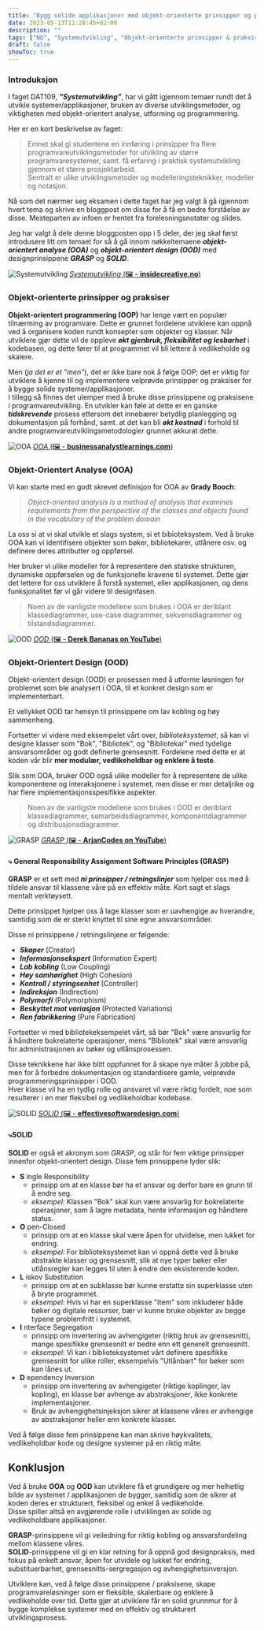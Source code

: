 ```yaml
---
title: "Bygg solide applikasjoner med objekt-orienterte prinsipper og praksiser"
date: 2023-05-13T11:28:45+02:00
description: ""
tags: ["NO", "Systemutvikling", "Objekt-orienterte prinsipper & praksiser"]
draft: false
showToc: true
---
```


### Introduksjon

I faget DAT109, **_"Systemutvikling"_**, har vi gått igjennom temaer rundt det å utvikle systemer/applikasjoner, bruken av diverse utviklingsmetoder, og viktigheten med objekt-orientert analyse, utforming og programmering.

Her er en kort beskrivelse av faget:

> Emnet skal gi studentene en innføring i prinsipper fra flere programvareutviklingsmetoder for utvikling av større programvaresystemer, samt. få erfaring i praktisk systemutvikling gjennom et større prosjektarbeid.  
> Sentralt er ulike utviklingsmetoder og modelleringsteknikker, modeller og notasjon.

Nå som det nærmer seg eksamen i dette faget har jeg valgt å gå igjennom hvert tema og skrive en bloggpost om disse for å få en bedre forståelse av disse. Mesteparten av infoen er hentet fra forelesningsnotater og slides.

Jeg har valgt å dele denne bloggposten opp i 5 deler, der jeg skal først introdusere litt om temaet for så å gå innom nøkkeltemaene **_objekt-orientert analyse (OOA)_** og **_objekt-orientert design (OOD)_** med designprinsippene **_GRASP_** og **_SOLID_**.

![Systemutvikling](/img/systemutvikling-post/systemutvikling.png)
[_Systemutvikling_ (🖼️ - **insidecreative.no**)](https://insidecreative.no/services/hjemmeside-for-bedrifter/systemutvikling/)

### Objekt-orienterte prinsipper og praksiser

**Objekt-orientert programmering (OOP)** har lenge vært en populær tilnærming av programvare. Dette er grunnet fordelene utviklere kan oppnå ved å organisere koden rundt konsepter som objekter og klasser. Når utviklere gjør dette vil de oppleve **_økt gjenbruk, fleksibilitet og lesbarhet_** i kodebasen, og dette fører til at programmet vil bli lettere å vedlikeholde og skalere.

Men (_ja det er et "men"_), det er ikke bare nok å følge OOP; det er viktig for utviklere å kjenne til og implementere velprøvde prinsipper og praksiser for å bygge solide systemer/applikasjoner.  
I tillegg så finnes det ulemper med å bruke disse prinsippene og praksisene i programvareutvikling. En utvikler kan føle at dette er en ganske **_tidskrevende_** prosess ettersom det innebærer betydlig planlegging og dokumentasjon på forhånd, samt. at det kan bli **_økt kostnad_** i forhold til andre programvareutviklingsmetodologier grunnet akkurat dette.

![OOA](/img/objektorientering-post/ooa.jpeg)
[_OOA_ (🖼️ - **businessanalystlearnings.com**)](https://www.businessanalystlearnings.com/ba-techniques/2017/8/8/an-introduction-to-object-oriented-analysis)

### Objekt-Orientert Analyse (OOA)

Vi kan starte med en godt skrevet definisjon for OOA av **Grady Booch**:

> _Object-oriented analysis is a method of analysis that examines requirements from the perspective of the classes and objects found in the vocabulary of the problem domain_

La oss si at vi skal utvikle et slags system, si et bibioteksystem. Ved å bruke OOA kan vi identifisere objekter som bøker, bibliotekarer, utlånere osv. og definere deres attributter og oppførsel.

Her bruker vi ulike modeller for å representere den statiske strukturen, dynamiske oppførselen og de funksjonelle kravene til systemet. Dette gjør det lettere for oss utviklere å forstå systemet, eller applikasjonen, og dens funksjonalitet før vi går videre til designfasen.

> Noen av de vanligste modellene som brukes i OOA er deriblant klassediagrammer, use-case diagrammer, sekvensdiagrammer og tilstandsdiagrammer.

![OOD](/img/objektorientering-post/ood.jpg)
[_OOD_ (🖼️ - **Derek Bananas on YouTube**)](https://www.youtube.com/watch?v=fJW65Wo7IHI)

### Objekt-Orientert Design (OOD)

Objekt-orientert design (OOD) er prosessen med å utforme løsningen for problemet som ble analysert i OOA, til et konkret design som er implementerbart.

Et vellykket OOD tar hensyn til prinsippene om lav kobling og høy sammenheng.

Fortsetter vi videre med eksempelet vårt over, _biblioteksystemet_, så kan vi designe klasser som "Bok", "Bibliotek", og "Bibliotekar" med tydelige ansvarsområder og godt definerte grensesnitt. Fordelene med dette er at koden vår blir **mer modulær, vedlikeholdbar og enklere å teste**.

Slik som OOA, bruker OOD også ulike modeller for å representere de ulike komponentene og interaksjonene i systemet, men disse er mer detaljrike og har flere implementasjonsspesifikke aspekter.

> Noen av de vanligste modellene som brukes i OOD er deriblant klassediagrammer, samarbeidsdiagrammer, komponentdiagrammer og distribusjonsdiagrammer.

![GRASP](/img/systemutvikling-post/grasp.png)
[_GRASP_ (🖼️ - **ArjanCodes on YouTube**)](https://www.youtube.com/watch?v=fGNF6wuD-fg)

#### ⤷ General Responsibility Assignment Software Principles (GRASP)

**GRASP** er et sett med **_ni prinsipper / retningslinjer_** som hjelper oss med å tildele ansvar til klassene våre på en effektiv måte. Kort sagt et slags mentalt verktøysett.

Dette prinsippet hjelper oss å lage klasser som er uavhengige av hverandre, samtidig som de er sterkt knyttet til sine egne ansvarsområder.

Disse ni prinsippene / retningslinjene er følgende:

- **_Skaper_** (Creator)
- **_Informasjonsekspert_** (Information Expert)
- **_Lab kobling_** (Low Coupling)
- **_Høy samhørighet_** (High Cohesion)
- **_Kontroll / styringsenhet_** (Controller)
- **_Indireksjon_** (Indirection)
- **_Polymorfi_** (Polymorphism)
- **_Beskyttet mot variasjon_** (Protected Variations)
- **_Ren fabrikkering_** (Pure Fabrication)

Fortsetter vi med bibliotekeksempelet vårt, så bør "Bok" være ansvarlig for å håndtere bokrelaterte operasjoner, mens "Bibliotek" skal være ansvarlig for administrasjonen av bøker og utlånsprosessen.

Disse teknikkene har ikke blitt oppfunnet for å skape nye måter å jobbe på, men for å forbedre dokumentasjon og standardisere gamle, velprøvde programmeringsprinsipper i OOD.  
Hver klasse vil ha en tydlig rolle og ansvaret vil være riktig fordelt, noe som resulterer i en mer fleksibel og vedlikeholdbar kodebase.

![SOLID](/img/objektorientering-post/solid.jpg)
[_SOLID_ (🖼️ - **effectivesoftwaredesign.com**)](https://effectivesoftwaredesign.com/2015/04/22/do-solid-design-principles-make-code-slow/)

#### ⤷SOLID

**SOLID** er også et akronym som _GRASP_, og står for fem viktige prinsipper innenfor objekt-orientert design. Disse fem prinsippene lyder slik:

- **S** ingle Responsibility
  - prinsipp om at en klasse bør ha et ansvar og derfor bare en grunn til å endre seg.
  - _eksempel_: Klassen "Bok" skal kun være ansvarlig for bokrelaterte operasjoner, som å lagre metadata, hente informasjon og håndtere status.
- **O** pen-Closed
  - prinsipp om at en klasse skal være åpen for utvidelse, men lukket for endring.
  - _eksempel_: For biblioteksystemet kan vi oppnå dette ved å bruke abstrakte klasser og grensesnitt, slik at nye typer bøker eller utlånsregler kan legges til uten å endre den eksisterende koden.
- **L** iskov Substitution
  - prinsipp om at en subklasse bør kunne erstatte sin superklasse uten å bryte programmet.
  - _eksempel_: Hvis vi har en superklasse "Item" som inkluderer både bøker og digitale ressurser, bær vi kunne bruke objekter av begge typene problemfritt i systemet.
- **I** nterface Segregation
  - prinsipp om invertering av avhengigeter (riktig bruk av grensesnitt), mange spesifikke grensesnitt er bedre enn ett generelt grensesnitt.
  - _eksempel_: Vi kan i biblioteksystemet vårt definere spesifikke grensesnitt for ulike roller, eksempelvis "Utlånbart" for bøker som kan lånes ut.
- **D** ependency Inversion
  - prinsipp om invertering av avhengigeter (riktige koplinger, lav kopling), en klasse bør avhenge av abstraksjoner, ikke konkrete implementasjoner.
  - Bruk av avhengighetsinjeksjon sikrer at klassene våres er avhengige av abstraksjoner heller enn konkrete klasser.

Ved å følge disse fem prinsippene kan man skrive høykvalitets, vedlikeholdbar kode og designe systemer på en riktig måte.

## Konklusjon

Ved å bruke **OOA** og **OOD** kan utviklere få et grundigere og mer helhetlig bilde av systemet / applikasjonen de bygger, samtidig som de sikrer at koden deres er strukturert, fleksibel og enkel å vedlikeholde.  
Disse spiller altså en avgjørende rolle i utviklingen av solide og vedlikeholdbare applikasjoner.

**GRASP**-prinsippene vil gi veiledning for riktig kobling og ansvarsfordeling mellom klassene våres.  
**SOLID**-prinsippene vil gi en klar retning for å oppnå god designpraksis, med fokus på enkelt ansvar, åpen for utvidele og lukket for endring, substituerbarhet, grensesnitts-sergregasjon og avhengighetsinversjon.

Utviklere kan, ved å følge disse prinsippene / praksisene, skape programvareløsninger som er fleksible, skalerbare og enklere å vedlikeholde over tid. Dette gjør at utviklere får en solid grunnmur for å bygge komplekse systemer med en effektiv og strukturert utviklingsprosess.
